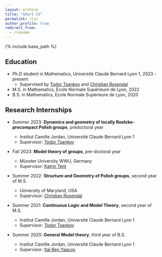 ```yaml
---
layout: archive
title: "Short CV"
permalink: /cv/
author_profile: true
redirect_from:
  - /resume
---
```


{% include base_path %}

## Education

* Ph.D student in Mathematics, Université Claude Bernard Lyon 1, 2023 - present
  * Supervised by [Todor Tsankov](http://www.math.jussieu.fr/~todor/) and [Christian Rosendal](https://sites.google.com/view/christian-rosendal)
* M.S. in Mathematics, Ecole Normale Supérieure de Lyon, 2022
* B.S. in Mathematics, Ecole Normale Supérieure de Lyon, 2020

## Research Internships

* Summer 2023: **Dynamics and geometry of locally Roelcke-precompact Polish groups**, predoctoral year
  * Institut Camille Jordan, Université Claude Bernard Lyon 1
  * Supervisor: [Todor Tsankov](http://www.math.jussieu.fr/~todor/)

* Fall 2023: **Model theory of groups**, pre-doctoral year
  * Münster University WWU, Germany
  * Supervisor:  [Katrin Tent](http://ivv5hpp.uni-muenster.de/u/tent/)
 
* Summer 2022: **Structure and Geometry of Polish groups**, second year of M.S.
  * University of Maryland, USA
  * Supervisor:  [Christian Rosendal](https://sites.google.com/view/christian-rosendal)

* Summer 2021: **Continuous Logic and Model Theory**, second year of M.S.
  * Institut Camille Jordan, Université Claude Bernard Lyon 1
  * Supervisor: [Todor Tsankov](http://www.math.jussieu.fr/~todor/)

* Summer 2020: **General Model theory**, third year of B.S.
  * Institut Camille Jordan, Université Claude Bernard Lyon 1
  * Supervisor: [Itaï Ben Yaacov](http://math.univ-lyon1.fr/~begnac/)

  
